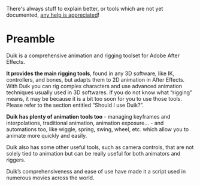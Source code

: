 There's always stuff to explain better, or tools which are not yet documented, [any help is appreciated](https://github.com/Rainbox-dev/DuAEF_Duik/wiki/Documentation)!

# Preamble

Duik is a comprehensive animation and rigging toolset for Adobe After Effects.

**It provides the main rigging tools**, found in any 3D software, like IK, controllers, and bones, but adapts them to 2D animation in After Effects. With Duik you can rig complex characters and use advanced animation techniques usually used in 3D softwares.
If you do not know what “rigging” means, it may be because it is a bit too soon for you to use those tools. Please refer to the section entitled “Should I use Duik?”.

**Duik has plenty of animation tools too** - managing keyframes and interpolations, traditional animation, animation exposure… - and automations too, like wiggle, spring, swing, wheel, etc. which allow you to animate more quickly and easily.

Duik also has some other useful tools, such as camera controls, that are not solely tied to animation but can be really useful for both animators and riggers.

Duik’s comprehensiveness and ease of use have made it a script used in numerous movies across the world.